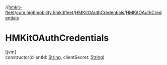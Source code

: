 //[hmkit-fleet](../../../index.md)/[com.highmobility.hmkitfleet](../index.md)/[HMKitOAuthCredentials](index.md)/[HMKitOAuthCredentials](-h-m-kit-o-auth-credentials.md)

# HMKitOAuthCredentials

[jvm]\
constructor(clientId: [String](https://kotlinlang.org/api/latest/jvm/stdlib/kotlin-stdlib/kotlin/-string/index.html), clientSecret: [String](https://kotlinlang.org/api/latest/jvm/stdlib/kotlin-stdlib/kotlin/-string/index.html))
